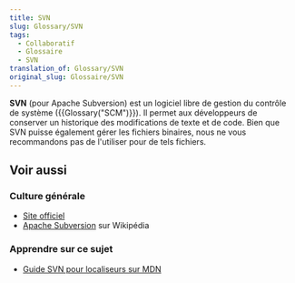 ```yaml
---
title: SVN
slug: Glossary/SVN
tags:
  - Collaboratif
  - Glossaire
  - SVN
translation_of: Glossary/SVN
original_slug: Glossaire/SVN
---
```


**SVN** (pour Apache Subversion) est un logiciel libre de gestion du contrôle de système ({{Glossary("SCM")}}). Il permet aux développeurs de conserver un historique des modifications de texte et de code. Bien que SVN puisse également gérer les fichiers binaires, nous ne vous recommandons pas de l'utiliser pour de tels fichiers.

## Voir aussi

### Culture générale

- [Site officiel](https://subversion.apache.org/)
- [Apache Subversion](https://fr.wikipedia.org/wiki/Apache_Subversion) sur Wikipédia

### Apprendre sur ce sujet

- [Guide SVN pour localiseurs sur MDN](/fr/docs/Mozilla/Localization/SVN_guide_for_localizers)
